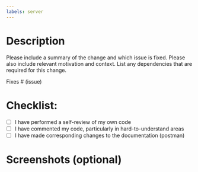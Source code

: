 ```yaml
---
labels: server
---
```


# Description

Please include a summary of the change and which issue is fixed. Please also include relevant motivation and context. List any dependencies that are required for this change.

Fixes # (issue)

# Checklist:

-   [ ] I have performed a self-review of my own code
-   [ ] I have commented my code, particularly in hard-to-understand areas
-   [ ] I have made corresponding changes to the documentation (postman)

# Screenshots (optional)
